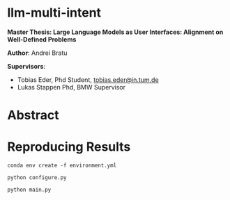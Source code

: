 # llm-multi-intent

**Master Thesis: Large Language Models as User Interfaces: Alignment on Well-Defined Problems**

**Author**: Andrei Bratu

**Supervisors**:

- Tobias Eder, Phd Student, tobias.eder@in.tum.de
- Lukas Stappen Phd, BMW Supervisor

# Abstract

# Reproducing Results

`conda env create -f environment.yml`

`python configure.py`

`python main.py`
